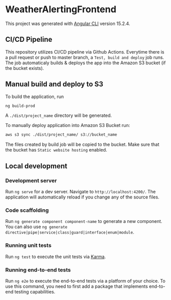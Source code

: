 # WeatherAlertingFrontend

This project was generated with [Angular CLI](https://github.com/angular/angular-cli) version 15.2.4.

## CI/CD Pipeline
This repository utilizes CI/CD pipeline via Github Actions.
Everytime there is a pull request or push to master branch, a `Test, build and deploy` job runs.
The job automaticaly builds & deploys the app into the Amazon S3 bucket (if the bucket exists).

## Manual build and deploy to S3

To build the application, run
```bash
ng build-prod
```
A `./dist/project_name` directory will be generated.

To manually deploy application into Amazon S3 Bucket run:
```bash
aws s3 sync ./dist/project_name/ s3://bucket_name
```
The files created by build job will be copied to the bucket.
Make sure that the bucket has `Static website hosting` enabled.


## Local development

### Development server

Run `ng serve` for a dev server. Navigate to `http://localhost:4200/`. The application will automatically reload if you change any of the source files.

### Code scaffolding

Run `ng generate component component-name` to generate a new component. You can also use `ng generate directive|pipe|service|class|guard|interface|enum|module`.

### Running unit tests

Run `ng test` to execute the unit tests via [Karma](https://karma-runner.github.io).

### Running end-to-end tests

Run `ng e2e` to execute the end-to-end tests via a platform of your choice. To use this command, you need to first add a package that implements end-to-end testing capabilities.
